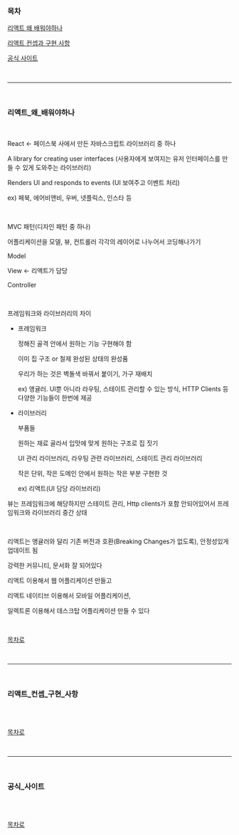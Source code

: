 ### 목차

[리액트 왜 배워야하나](#리액트_왜_배워야하나)

[리액트 컨셉과 구현 사항](#리액트_컨셉_구현_사항)

[공식 사이트](#공식_사이트)

<br />

---

<br />

### 리액트_왜_배워야하나

<br />

React <- 페이스북 사에서 만든 자바스크립트 라이브러리 중 하나

A library for creating user interfaces (사용자에게 보여지는 유저 인터페이스를 만들 수 있게 도와주는 라이브러리)

Renders UI and responds to events (UI 보여주고 이벤트 처리)

ex) 페북, 에어비앤비, 우버, 넷플릭스, 인스타 등

<br />

MVC 패턴(디자인 패턴 중 하나)

어플리케이션을 모델, 뷰, 컨트롤러 각각의 레이어로 나누어서 코딩해나가기

Model

View <- 리액트가 담당

Controller

<br />

프레임워크와 라이브러리의 차이

* 프레임워크

  정해진 골격 안에서 원하는 기능 구현해야 함

  이미 집 구조 or 철제 완성된 상태의 완성품

  우리가 하는 것은 벽돌색 바꿔서 붙이기, 가구 재배치

  ex) 앵귤러. UI뿐 아니라 라우팅, 스테이트 관리할 수 있는 방식, HTTP Clients 등 다양한 기능들이 한번에 제공

* 라이브러리

  부품들

  원하는 재료 골라서 입맛에 맞게 원하는 구조로 집 짓기

  UI 관리 라이브러리, 라우팅 관련 라이브러리, 스테이트 관리 라이브러리

  작은 단위, 작은 도메인 안에서 원하는 작은 부분 구현한 것

  ex) 리액트(UI 담당 라이브러리)

뷰는 프레임워크에 해당하지만 스테이트 관리, Http clients가 포함 안되어있어서 프레임워크와 라이브러리 중간 상태

<br />

리액트는 앵귤러와 달리 기존 버전과 호환(Breaking Changes가 없도록), 안정성있게 업데이트 됨

강력한 커뮤니티, 문서화 잘 되어있다

리액트 이용해서 웹 어플리케이션 만들고 

리액트 네이티브 이용해서 모바일 어플리케이션,

일렉트론 이용해서 데스크탑 어플리케이션 만들 수 있다

<br />

[목차로](#목차)

<br />

---

<br />

### 리액트_컨셉_구현_사항

<br />



<br />

[목차로](#목차)

<br />

---

<br />

### 공식_사이트

<br />



<br />

[목차로](#목차)

<br />